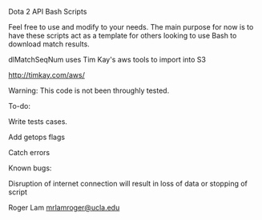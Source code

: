 Dota 2 API Bash Scripts

Feel free to use and modify to your needs. 
The main purpose for now is to have these scripts act as a template for others looking to use Bash to download match results.

dlMatchSeqNum uses Tim Kay's aws tools to import into S3

http://timkay.com/aws/

Warning: This code is not been throughly tested. 

To-do:

Write tests cases.

Add getops flags

Catch errors

Known bugs:

Disruption of internet connection will result in loss of data or stopping of script

Roger Lam
mrlamroger@ucla.edu
